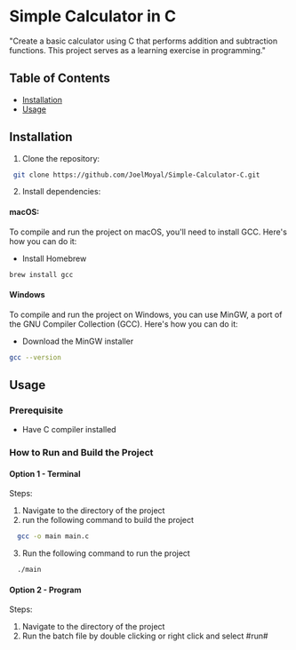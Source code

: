 
# Simple Calculator in C

"Create a basic calculator using C that performs addition and subtraction functions. This project serves as a learning exercise in programming."





## Table of Contents
- [Installation](#installation)
- [Usage](#usage)



## Installation

1. Clone the repository:
```bash
 git clone https://github.com/JoelMoyal/Simple-Calculator-C.git
```

2. Install dependencies:
#### macOS:
To compile and run the project on macOS, you'll need to install GCC. Here's how you can do it:

- Install Homebrew

```bash
brew install gcc
 ```
#### Windows
To compile and run the project on Windows, you can use MinGW, a port of the GNU Compiler Collection (GCC). Here's how you can do it:


- Download the MinGW installer
```bash
gcc --version
```
## Usage

### Prerequisite 
- Have C compiler installed 

### How to Run and Build the Project
#### Option 1 - Terminal
Steps:
1. Navigate to the directory of the project 
2. run the following command to build the project
```bash
  gcc -o main main.c
```
3. Run the following command to run the project
```bash
  ./main
```

####  Option 2 - Program

Steps:
1. Navigate to the directory of the project
2. Run the batch file by double clicking or right click and select #run#
